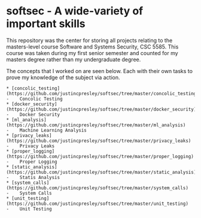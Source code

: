 # softsec - A wide-variety of important skills

This repository was the center for storing all projects relating to the masters-level course Software and Systems Security, CSC 5585. This course was taken during my first senior semester and counted for my masters degree rather than my undergraduate degree.

The concepts that I worked on are seen below. Each with their own tasks to prove my knowledge of the subject via action.

    * [concolic_testing](https://github.com/justincpresley/softsec/tree/master/concolic_testing)     -    Concolic Testing
    * [docker_security](https://github.com/justincpresley/softsec/tree/master/docker_security)      -    Docker Security
    * [ml_analysis](https://github.com/justincpresley/softsec/tree/master/ml_analysis)          -    Machine Learning Analysis
    * [privacy_leaks](https://github.com/justincpresley/softsec/tree/master/privacy_leaks)        -    Privacy Leaks
    * [proper_logging](https://github.com/justincpresley/softsec/tree/master/proper_logging)       -    Proper Logging
    * [static_analysis](https://github.com/justincpresley/softsec/tree/master/static_analysis)      -    Statis Analysis
    * [system_calls](https://github.com/justincpresley/softsec/tree/master/system_calls)         -    System Calls
    * [unit_testing](https://github.com/justincpresley/softsec/tree/master/unit_testing)         -    Unit Testing
